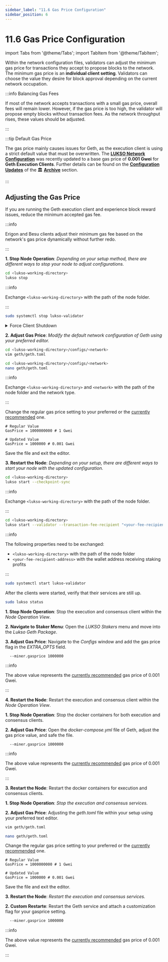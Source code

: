```yaml
---
sidebar_label: "11.6 Gas Price Configuration"
sidebar_position: 6
---
```


# 11.6 Gas Price Configuration

import Tabs from '@theme/Tabs';
import TabItem from '@theme/TabItem';

Within the network configuration files, validators can adjust the minimum gas price for transactions they accept to propose blocks to the network. The minimum gas price is an **individual client setting**. Validators can choose the value they desire for block approval depending on the current network occupation.

:::info Balancing Gas Fees

If most of the network accepts transactions with a small gas price, overall fees will remain lower. However, if the gas price is too high, the validator will propose empty blocks without transaction fees. As the network throughput rises, these values should be adjusted.

:::

:::tip Default Gas Price

The gas price mainly causes issues for Geth, as the execution client is using a strict default value that must be overwritten. The [**LUKSO Network Configuration**](https://github.com/lukso-network/network-configs) was recently updated to a base gas price of **0.001 Gwei** for **Geth Execution Clients**. Further details can be found on the [**Configuration Updates**](/docs/archive/network/configuration-updates.md) of the 🏛️ [**Archive**](/docs/archive/network/blockchain-timeline.md) section.

:::

## Adjusting the Gas Price

If you are running the Geth execution client and experience block reward issues, reduce the minimum accepted gas fee.

:::info

Erigon and Besu clients adjust their minimum gas fee based on the network's gas price dynamically without further redo.

:::

<Tabs>
<TabItem value="cli" label="👾 LUKSO CLI" default>

**1. Stop Node Operation**: _Depending on your setup method, there are different ways to stop your node to adjust configurations._

<Tabs groupId="setup">
  <TabItem value="cli" label="LUKSO CLI" default>

```sh
cd <lukso-working-directory>
lukso stop
```

:::info

Exchange `<lukso-working-directory>` with the path of the node folder.

:::

</TabItem> <TabItem value="automation" label="Service Automation">

```sh
sudo systemctl stop lukso-validator
```

</TabItem>
</Tabs>

<details>
<summary>Force Client Shutdown</summary>

<Tabs>
<TabItem value="geth" label="Geth">

```sh
sudo pkill geth
```

</TabItem> <TabItem value="erigon" label="Erigon">

```sh
sudo pkill erigon
```

</TabItem> <TabItem value="nethermind" label="Nethermind">

```sh
nethermind --version
```

</TabItem> <TabItem value="besu" label="Besu">

```sh
besu --version
```

</TabItem> <TabItem value="teku" label="Teku">

```sh
sudo pkill teku
```

</TabItem> <TabItem value="nimbus2" label="Nimbus-Eth2">

```sh
sudo pkill nimbus_beacon_node
sudo pkill nimbus_validator_client
```

</TabItem> <TabItem value="lighthouse" label="Lighthouse">

```sh
sudo pkill lighthouse
```

:::tip

The Lighthouse client uses a single binary for both the consensus and validator processes.

:::

</TabItem> <TabItem value="prysm" label="Prysm">

```sh
sudo pkill prysm
sudo pkill validator
```

</TabItem>
</Tabs>

</details>

**2. Adjust Gas Price**: _Modify the default network configuration of Geth using your preferred editor._

<Tabs groupId="editor">
  <TabItem value="vim" label="Vim" default>

```sh
cd <lukso-working-directory>/configs/<network>
vim geth/geth.toml
```

</TabItem> <TabItem value="nano" label="Nano">

```sh
cd <lukso-working-directory>/configs/<network>
nano geth/geth.toml
```

</TabItem>
</Tabs>

:::info

Exchange `<lukso-working-directory>` and `<network>` with the path of the node folder and the network type.

:::

Change the regular gas price setting to your preferred or the [currently recommended](https://github.com/lukso-network/network-configs/blob/main/mainnet/geth/geth.toml) one.

```text
# Regular Value
GasPrice = 1000000000 # 1 Gwei

# Updated Value
GasPrice = 1000000 # 0.001 Gwei
```

Save the file and exit the editor.

**3. Restart the Node**: _Depending on your setup, there are different ways to start your node with the updated configuration._

<Tabs groupId="setup">
  <TabItem value="clinode" label="LUKSO CLI Node" default>

```sh
cd <lukso-working-directory>
lukso start --checkpoint-sync
```

:::info

Exchange `<lukso-working-directory>` with the path of the node folder.

:::

</TabItem> <TabItem value="clivalidator" label="LUKSO CLI Validator" default>

```sh
cd <lukso-working-directory>
lukso start --validator --transaction-fee-recipient "<your-fee-recipient-address>" --checkpoint-sync
```

:::info

The following properties need to be exchanged:

- `<lukso-working-directory>` with the path of the node folder
- `<your-fee-recipient-address>` with the wallet address receiving staking profits

:::

</TabItem> <TabItem value="automation" label="Service Automation">

```sh
sudo systemctl start lukso-validator
```

</TabItem>
</Tabs>

After the clients were started, verify that their services are still up.

```sh
sudo lukso status
```

</TabItem>
<TabItem value="dappnode" label="🎨 Dappnode">

**1. Stop Node Operation**: Stop the execution and consensus client within the _Node Operation View_.

**2. Navigate to Staker Menu**: Open the _LUKSO Stakers_ menu and move into the _Lukso Geth Package_.

**3. Adjust Gas Price**: Navigate to the _Configs_ window and add the gas price flag in the _EXTRA_OPTS_ field.

```text
  --miner.gasprice 1000000
```

:::info

The above value represents the [currently recommended](https://github.com/lukso-network/network-configs/blob/main/mainnet/geth/geth.toml) gas price of 0.001 Gwei.

:::

**4. Restart the Node**: Restart the execution and consensus client within the _Node Operation View_.

</TabItem>
<TabItem value="docker" label="🐳 Docker Image">

**1. Stop Node Operation**: Stop the docker containers for both execution and consensus clients.

**2. Adjust Gas Price**: Open the _docker-compose.yml_ file of Geth, adjust the gas price value, and safe the file.

```text
  --miner.gasprice 1000000
```

:::info

The above value represents the [currently recommended](https://github.com/lukso-network/network-configs/blob/main/mainnet/geth/geth.toml) gas price of 0.001 Gwei.

:::

**3. Restart the Node**: Restart the docker containers for execution and consensus clients.

</TabItem>
<TabItem value="custom" label="🗂️ Custom Setup">

**1. Stop Node Operation**: _Stop the execution and consensus services._

<Tabs groupId="customization">
  <TabItem value="file" label="File Configuration" default>

**2. Adjust Gas Price**: Adjusting the _geth.toml_ file within your setup using your preferred text editor.

<Tabs groupId="editor">
  <TabItem value="vim" label="Vim" default>

```sh
vim geth/geth.toml
```

</TabItem> <TabItem value="nano" label="Nano">

```sh
nano geth/geth.toml
```

</TabItem>
</Tabs>

Change the regular gas price setting to your preferred or the [currently recommended](https://github.com/lukso-network/network-configs/blob/main/mainnet/geth/geth.toml) one.

```text
# Regular Value
GasPrice = 1000000000 # 1 Gwei

# Updated Value
GasPrice = 1000000 # 0.001 Gwei
```

Save the file and exit the editor.

**3. Restart the Node**: _Restart the execution and consensus services._

</TabItem> <TabItem value="flag" label="Flag Custumization">

**2. Custom Restarte**: Restart the Geth service and attach a customization flag for your gasprice setting.

```sh
  --miner.gasprice 1000000
```

</TabItem>
</Tabs>

:::info

The above value represents the [currently recommended](https://github.com/lukso-network/network-configs/blob/main/mainnet/geth/geth.toml) gas price of 0.001 Gwei.

:::

</TabItem>
</Tabs>
